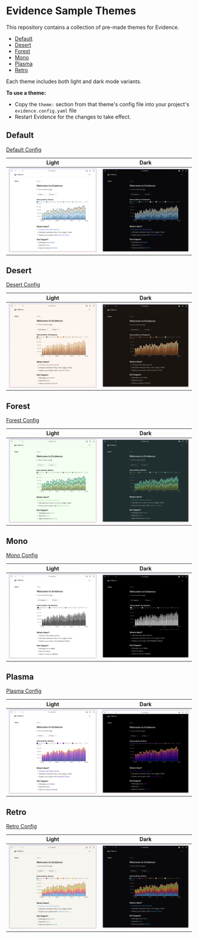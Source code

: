 # Evidence Sample Themes

This repository contains a collection of pre-made themes for Evidence. 

- [Default](#default)
- [Desert](#desert)
- [Forest](#forest)
- [Mono](#mono)
- [Plasma](#plasma)
- [Retro](#retro)

Each theme includes both light and dark mode variants.

**To use a theme:**
- Copy the `theme:` section from that theme's config file into your project's `evidence.config.yaml` file
- Restart Evidence for the changes to take effect.



## Default

[Default Config](default/evidence.config.yaml)

| Light | Dark |
| :---: | :---: |
| ![default](default/default-light.png) | ![default](default/default-dark.png) |

## Desert

[Desert Config](desert/evidence.config.yaml)

| Light | Dark |
| :---: | :---: |
| ![desert](desert/desert-light.png) | ![desert](desert/desert-dark.png) |


## Forest

[Forest Config](forest/evidence.config.yaml)

| Light | Dark |
| :---: | :---: |
| ![forest](forest/forest-light.png) | ![forest](forest/forest-dark.png) |

## Mono

[Mono Config](mono/evidence.config.yaml)

| Light | Dark |
| :---: | :---: |
| ![mono](mono/mono-light.png) | ![mono](mono/mono-dark.png) |

## Plasma

[Plasma Config](plasma/evidence.config.yaml)

| Light | Dark |
| :---: | :---: |
| ![plasma](plasma/plasma-light.png) | ![plasma](plasma/plasma-dark.png) |

## Retro

[Retro Config](retro/evidence.config.yaml)

| Light | Dark |
| :---: | :---: |
| ![retro](retro/retro-light.png) | ![retro](retro/retro-dark.png) |